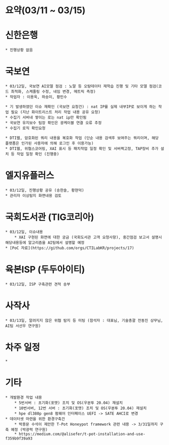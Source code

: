 # 요약(03/11 ~ 03/15)

# 신한은행
    * 진행상황 없음

# 국보연 
    * 03/12일, 국보연 AI모델 점검 : 노말 등 오탐데이터 재학습 진행 및 기타 모델 점검(코드 최적화, 스케줄링 수정, 네임 변경, 메트릭 측정)
    * 작업자 : 이용욱, 하송미, 황민수

    * 기 발생하였던 이슈 재확인 (국보연 요청건) : nat IP를 실제 내부IP로 보이게 하는 작업 필요 (지난 화이트리스트 처리 작업 내용 공유 요청)
    * 수집기 서버내 쌓이는 로는 nat ip만 확인됨
    * 국보연 유지보수 팀장 확인은 광케이블 연결 오류 추정
    * 수집기 로직 확인요청

    * DTI웹, 암호화된 쿼리 내용을 복호화 작업 (단순 내용 검색후 보여주는 쿼리이며, 해당 플랫폼은 인가된 사용자에 의해 로그인 후 이용가능)
    * DTI웹, 위협스코어링, XAI 표시 등 패치작업 일정 확인 및 서버랙고정, TAP장비 추가 설치 등 작업 일정 확인 (진행중)

# 엘지유플러스
    * 03/12일, 진행상황 공유 (송한솔, 황현덕)
    * 관리자 이상탐지 화면내용 검토

# 국회도서관 (TIG코리아)
    * 03/12일, 이슈내용
        * XAI 구현된 화면에 대한 궁금 (국회도서관 고객 요청사항), 중간점검 보고서 설명시 해당내용등에 알고리즘을 AI팀에서 설명할 예정
    * [PoC 자료](https://github.com/orgs/CTILabKR/projects/17)

# 육본ISP (두두아이티)
    * 03/12일, ISP 구축관련 견적 송부

# 사작사
    * 03/13일, 알려지지 않은 위협 탐지 등 미팅 (참석자 : 대표님, 기술총괄 전동진 상무님, AI팀 서선우 연구원)
# 차주 일정
    * 


# 기타
    * 개발환경 작업 내용
        * 5번서버 : 초기화(포맷) 조치 및 OS(우분투 20.04) 재설치
        * 10번서버, 12번 서버 : 초기화(포맷) 조치 및 OS(우분투 20.04) 재설치
        * hpe dl380p gen8 펌웨어 인터페이스 UEFI -> SATE AHCI로 변경
    * 데이터셋 마련을 위한 환경구축건
        * 박용문 수석이 제안한 T-Pot Honeypot framework 관련 내용 -> 3/31일까지 구축 예정 (박광력 연구원)
        * https://medium.com/@alisefer/t-pot-installation-and-use-f359b9f39a93